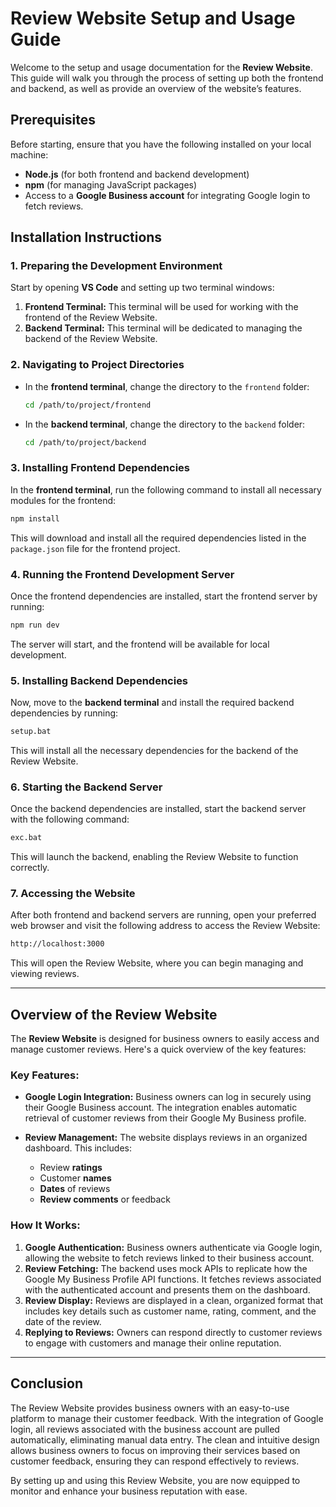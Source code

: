 # Review Website Setup and Usage Guide

Welcome to the setup and usage documentation for the **Review Website**. This guide will walk you through the process of setting up both the frontend and backend, as well as provide an overview of the website’s features. 

## Prerequisites

Before starting, ensure that you have the following installed on your local machine:

- **Node.js** (for both frontend and backend development)
- **npm** (for managing JavaScript packages)
- Access to a **Google Business account** for integrating Google login to fetch reviews.

## Installation Instructions

### 1. Preparing the Development Environment

Start by opening **VS Code** and setting up two terminal windows:

1. **Frontend Terminal:** This terminal will be used for working with the frontend of the Review Website.
2. **Backend Terminal:** This terminal will be dedicated to managing the backend of the Review Website.

### 2. Navigating to Project Directories

- In the **frontend terminal**, change the directory to the `frontend` folder:
  ```bash
  cd /path/to/project/frontend
  ```
  
- In the **backend terminal**, change the directory to the `backend` folder:
  ```bash
  cd /path/to/project/backend
  ```

### 3. Installing Frontend Dependencies

In the **frontend terminal**, run the following command to install all necessary modules for the frontend:

```bash
npm install
```

This will download and install all the required dependencies listed in the `package.json` file for the frontend project.

### 4. Running the Frontend Development Server

Once the frontend dependencies are installed, start the frontend server by running:

```bash
npm run dev
```

The server will start, and the frontend will be available for local development.

### 5. Installing Backend Dependencies

Now, move to the **backend terminal** and install the required backend dependencies by running:

```bash
setup.bat
```

This will install all the necessary dependencies for the backend of the Review Website.

### 6. Starting the Backend Server

Once the backend dependencies are installed, start the backend server with the following command:

```bash
exc.bat
```

This will launch the backend, enabling the Review Website to function correctly.

### 7. Accessing the Website

After both frontend and backend servers are running, open your preferred web browser and visit the following address to access the Review Website:

```bash
http://localhost:3000
```

This will open the Review Website, where you can begin managing and viewing reviews.

---

## Overview of the Review Website

The **Review Website** is designed for business owners to easily access and manage customer reviews. Here's a quick overview of the key features:

### Key Features:
- **Google Login Integration:** Business owners can log in securely using their Google Business account. The integration enables automatic retrieval of customer reviews from their Google My Business profile.
  
- **Review Management:** The website displays reviews in an organized dashboard. This includes:
  - Review **ratings**
  - Customer **names**
  - **Dates** of reviews
  - **Review comments** or feedback

### How It Works:

1. **Google Authentication:** Business owners authenticate via Google login, allowing the website to fetch reviews linked to their business account.
2. **Review Fetching:** The backend uses mock APIs to replicate how the Google My Business Profile API functions. It fetches reviews associated with the authenticated account and presents them on the dashboard.
3. **Review Display:** Reviews are displayed in a clean, organized format that includes key details such as customer name, rating, comment, and the date of the review.
4. **Replying to Reviews:** Owners can respond directly to customer reviews to engage with customers and manage their online reputation.

---

## Conclusion

The Review Website provides business owners with an easy-to-use platform to manage their customer feedback. With the integration of Google login, all reviews associated with the business account are pulled automatically, eliminating manual data entry. The clean and intuitive design allows business owners to focus on improving their services based on customer feedback, ensuring they can respond effectively to reviews.

By setting up and using this Review Website, you are now equipped to monitor and enhance your business reputation with ease.

